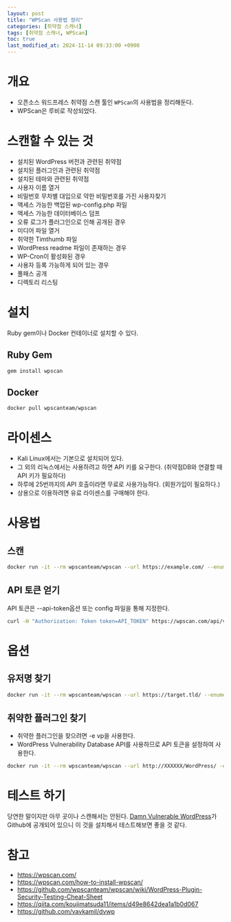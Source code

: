 ```yaml
---
layout: post
title: "WPScan 사용법 정리"
categories: [취약점 스캐너]
tags: [취약점 스캐너, WPScan]
toc: true
last_modified_at: 2024-11-14 09:33:00 +0900
---
```



# 개요
- 오픈소스 워드프레스 취약점 스캔 툴인 `WPScan`의 사용법을 정리해둔다. 
- WPScan은 루비로 작성되었다. 

# 스캔할 수 있는 것

- 설치된 WordPress 버전과 관련된 취약점
- 설치된 플러그인과 관련된 취약점
- 설치된 테마와 관련된 취약점
- 사용자 이름 열거
- 비밀번호 무차별 대입으로 약한 비밀번호를 가진 사용자찾기 
- 액세스 가능한 백업된 wp-config.php 파일
- 액세스 가능한 데이터베이스 덤프
- 오류 로그가 플러그인으로 인해 공개된 경우 
- 미디어 파일 열거
- 취약한 Timthumb 파일
- WordPress readme 파일이 존재하는 경우
- WP-Cron이 활성화된 경우
- 사용자 등록 가능하게 되어 있는 경우
- 풀패스 공개
- 디렉토리 리스팅

# 설치 
Ruby gem이나 Docker 컨테이너로 설치할 수 있다. 


## Ruby Gem 

```sh
gem install wpscan
```

## Docker

```sh
docker pull wpscanteam/wpscan
```

# 라이센스
- Kali Linux에서는 기본으로 설치되어 있다. 
- 그 외의 리눅스에서는 사용하려고 하면 API 키를 요구한다. (취약점DB와 연결할 때 API 키가 필요하다)
- 하루에 25번까지의 API 호출이라면 무료로 사용가능하다. (회원가입이 필요하다.)
- 상용으로 이용하려면 유료 라이센스를 구매해야 한다. 

# 사용법

## 스캔
```sh
docker run -it --rm wpscanteam/wpscan --url https://example.com/ --enumerate u
```

## API 토큰 얻기

API 토큰은 --api-token옵션 또는 config 파일을 통해 지정한다. 

```sh
curl -H "Authorization: Token token=API_TOKEN" https://wpscan.com/api/v3/wordpresses/494
```



# 옵션
## 유저명 찾기

```sh
docker run -it --rm wpscanteam/wpscan --url https://target.tld/ --enumerate u
```

## 취약한 플러그인 찾기
- 취약한 플러그인을 찾으려면 -e vp을 사용한다. 
- WordPress Vulnerability Database API를 사용하므로 API 토큰을 설정하여 사용한다. 

```sh
docker run -it --rm wpscanteam/wpscan --url http://XXXXXX/WordPress/ -e vp --api-token xxxxxxxxxxxxxxxxxxxxxxxx
```


# 테스트 하기 
당연한 말이지만 아무 곳이나 스캔해서는 안된다. [Damn Vulnerable WordPress](https://github.com/vavkamil/dvwp)가 Github에 공개되어 있으니 이 것을 설치해서 테스트해보면 좋을 것 같다. 


# 참고
- https://wpscan.com/
- https://wpscan.com/how-to-install-wpscan/
- https://github.com/wpscanteam/wpscan/wiki/WordPress-Plugin-Security-Testing-Cheat-Sheet
- https://qiita.com/koujimatsuda11/items/d49e8642dea1a1b0d067
- https://github.com/vavkamil/dvwp